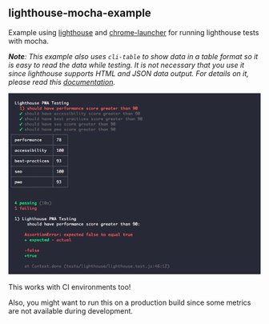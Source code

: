 ## lighthouse-mocha-example

Example using [lighthouse](https://github.com/GoogleChrome/lighthouse) and [chrome-launcher](https://github.com/GoogleChrome/chrome-launcher) for running lighthouse tests with mocha.

_**Note**: This example also uses `cli-table` to show data in a table format so it is easy to read the data while testing. It is not necessary that you use it since lighthouse supports HTML and JSON data output. For details on it, please read this [documentation](https://github.com/GoogleChrome/lighthouse#viewing-a-report)._

![](./.github/lighthouse-mocha-example.png)

This works with CI environments too!

Also, you might want to run this on a production build since some metrics are not available during development.